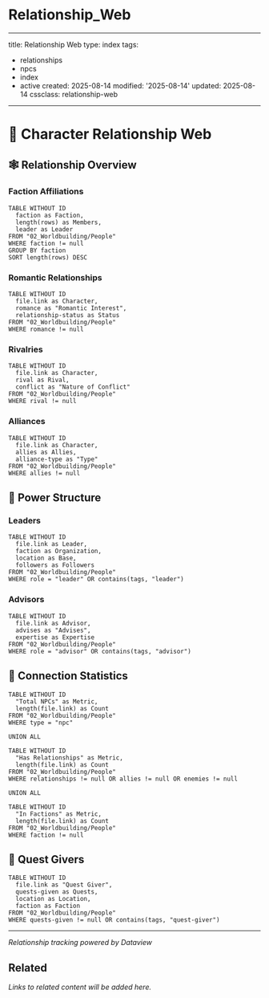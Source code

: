 # Relationship_Web

---
title: Relationship Web
type: index
tags:
- relationships
- npcs
- index
- active
created: 2025-08-14
modified: '2025-08-14'
updated: 2025-08-14
cssclass: relationship-web
---


# 👥 Character Relationship Web

## 🕸️ Relationship Overview

### Faction Affiliations
```dataview
TABLE WITHOUT ID
  faction as Faction,
  length(rows) as Members,
  leader as Leader
FROM "02_Worldbuilding/People"
WHERE faction != null
GROUP BY faction
SORT length(rows) DESC
```

### Romantic Relationships
```dataview
TABLE WITHOUT ID
  file.link as Character,
  romance as "Romantic Interest",
  relationship-status as Status
FROM "02_Worldbuilding/People"
WHERE romance != null
```

### Rivalries
```dataview
TABLE WITHOUT ID
  file.link as Character,
  rival as Rival,
  conflict as "Nature of Conflict"
FROM "02_Worldbuilding/People"
WHERE rival != null
```

### Alliances
```dataview
TABLE WITHOUT ID
  file.link as Character,
  allies as Allies,
  alliance-type as "Type"
FROM "02_Worldbuilding/People"
WHERE allies != null
```

## 👑 Power Structure

### Leaders
```dataview
TABLE WITHOUT ID
  file.link as Leader,
  faction as Organization,
  location as Base,
  followers as Followers
FROM "02_Worldbuilding/People"
WHERE role = "leader" OR contains(tags, "leader")
```

### Advisors
```dataview
TABLE WITHOUT ID
  file.link as Advisor,
  advises as "Advises",
  expertise as Expertise
FROM "02_Worldbuilding/People"
WHERE role = "advisor" OR contains(tags, "advisor")
```

## 🔗 Connection Statistics

```dataview
TABLE WITHOUT ID
  "Total NPCs" as Metric,
  length(file.link) as Count
FROM "02_Worldbuilding/People"
WHERE type = "npc"

UNION ALL

TABLE WITHOUT ID
  "Has Relationships" as Metric,
  length(file.link) as Count
FROM "02_Worldbuilding/People"
WHERE relationships != null OR allies != null OR enemies != null

UNION ALL

TABLE WITHOUT ID
  "In Factions" as Metric,
  length(file.link) as Count
FROM "02_Worldbuilding/People"
WHERE faction != null
```

## 🎯 Quest Givers

```dataview
TABLE WITHOUT ID
  file.link as "Quest Giver",
  quests-given as Quests,
  location as Location,
  faction as Faction
FROM "02_Worldbuilding/People"
WHERE quests-given != null OR contains(tags, "quest-giver")
```

---
*Relationship tracking powered by Dataview*


## Related

*Links to related content will be added here.*
